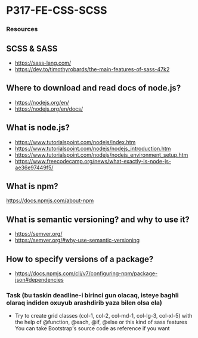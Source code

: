 # P317-FE-CSS-SCSS

### Resources
## SCSS & SASS
* https://sass-lang.com/
* https://dev.to/timothyrobards/the-main-features-of-sass-47k2

## Where to download and read docs of node.js?
* https://nodejs.org/en/
* https://nodejs.org/en/docs/

## What is node.js?
* https://www.tutorialspoint.com/nodejs/index.htm
* https://www.tutorialspoint.com/nodejs/nodejs_introduction.htm
* https://www.tutorialspoint.com/nodejs/nodejs_environment_setup.htm
* https://www.freecodecamp.org/news/what-exactly-is-node-js-ae36e97449f5/

## What is npm?
https://docs.npmjs.com/about-npm

## What is semantic versioning? and why to use it?
* https://semver.org/
* https://semver.org/#why-use-semantic-versioning

## How to specify versions of a package?
* https://docs.npmjs.com/cli/v7/configuring-npm/package-json#dependencies

### Task (bu taskin deadline-i birinci gun olacaq, isteye baghli olaraq indiden oxuyub arashdirib yaza bilen olsa ela)
* Try to create grid classes (col-1, col-2, col-md-1, col-lg-3, col-xl-5) with the help of @function, @each, @if, @else or this kind of sass features
You can take Bootstrap's source code as reference if you want
